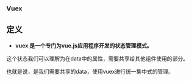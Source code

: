 ### Vuex

## 定义

- **vuex 是一个专门为vue.js应用程序开发的状态管理模式。**

这个状态我们可以理解为在data中的属性，需要共享给其他组件使用的部分。

也就是说，是我们需要共享的data，使用vuex进行统一集中式的管理。

 
